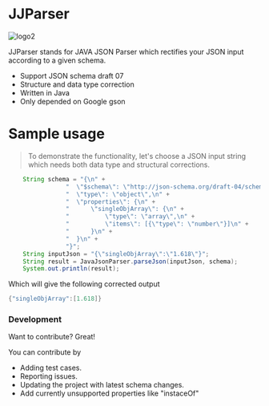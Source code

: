 # JJParser

![logo2](https://user-images.githubusercontent.com/8251118/47053795-41aa1800-d1cc-11e8-8170-345b666ae05f.jpg)


JJParser stands for JAVA JSON Parser which rectifies your JSON input according to a given schema.

  - Support JSON schema draft 07
  - Structure and data type correction
  - Written in Java
  - Only depended on Google gson

# Sample usage
> To demonstrate the functionality, let's choose a JSON input string
> which needs both data type and structural corrections. 
```java
    String schema = "{\n" +
                "  \"$schema\": \"http://json-schema.org/draft-04/schema#\",\n" +
                "  \"type\": \"object\",\n" +
                "  \"properties\": {\n" +
                "      \"singleObjArray\": {\n" +
                "          \"type\": \"array\",\n" +
                "          \"items\": [{\"type\": \"number\"}]\n" +
                "      }\n" +
                "  }\n" +
                "}";
    String inputJson = "{\"singleObjArray\":\"1.618\"}";
    String result = JavaJsonParser.parseJson(inputJson, schema);
    System.out.println(result);
```
Which will give the following corrected output 
```java
{"singleObjArray":[1.618]}
```
### Development

Want to contribute? Great!

You can contribute by 
* Adding test cases.
* Reporting issues.
* Updating the project with latest schema changes.
* Add currently unsupported properties like "instaceOf"
